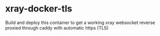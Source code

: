 # xray-docker-tls
Build and deploy this container to get a working xray websocket reverse proxied through caddy with automatic https (TLS)
